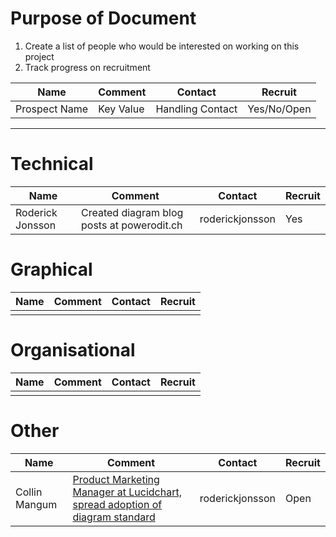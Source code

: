 # Purpose of Document

1. Create a list of people who would be interested on working on this project
2. Track progress on recruitment

| Name             | Comment                                    | Contact         | Recruit |
| ---------------- | ------------------------------------------ | --------------- | ------- |
| Prospect Name    | Key Value                                  | Handling Contact| Yes/No/Open     |

---
# Technical

| Name             | Comment                                    | Contact         | Recruit |
| ---------------- | ------------------------------------------ | --------------- | ------- |
| Roderick Jonsson | Created diagram blog posts at powerodit.ch | roderickjonsson | Yes     |

# Graphical

| Name             | Comment                                    | Contact         | Recruit |
| ---------------- | ------------------------------------------ | --------------- | ------- |
|                  |                                            |                 |         |

# Organisational

| Name             | Comment                                    | Contact         | Recruit |
| ---------------- | ------------------------------------------ | --------------- | ------- |
|                  |                                            |                 |         |

# Other

| Name             | Comment                                    | Contact         | Recruit |
| ---------------- | ------------------------------------------ | --------------- | ------- |
| Collin Mangum    | [Product Marketing Manager at Lucidchart, spread adoption of diagram standard](https://github.com/kubernetes/website/issues/747#issuecomment-380245146)   | roderickjonsson | Open  |
